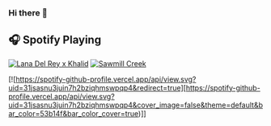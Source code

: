 ### Hi there 👋

## :headphones: Spotify Playing

[![Lana Del Rey x Khalid](https://img.shields.io/badge/Programming%20Music-%231DB954.svg?&style=for-the-badge&logo=spotify&logoColor=white)](https://open.spotify.com/playlist/1FWq5Cu05LmtSHgFEXRnZO?si=5SPoZWEIXUrrZFMuuxLehz) [![Sawmill Creek](https://img.shields.io/badge/KPOP%20Music-%231DB954.svg?&style=for-the-badge&logo=spotify&logoColor=white)](https://open.spotify.com/playlist/7dOB4vK66FS1Diwqn3EaqI) 

[![https://spotify-github-profile.vercel.app/api/view.svg?uid=31jsasnu3juin7h2bziqhmswpqp4&redirect=true][https://spotify-github-profile.vercel.app/api/view.svg?uid=31jsasnu3juin7h2bziqhmswpqp4&cover_image=false&theme=default&bar_color=53b14f&bar_color_cover=true)]]

